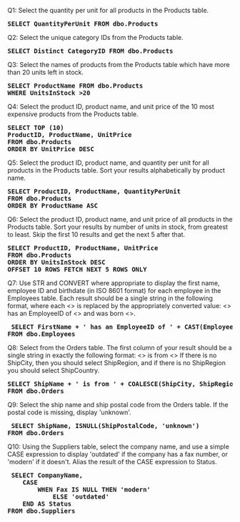 Q1: Select the quantity per unit for all products in the Products table.
<pre><b>SELECT QuantityPerUnit FROM dbo.Products</b></pre>

Q2: Select the unique category IDs from the Products table.
<pre><b>SELECT Distinct CategoryID FROM dbo.Products</b></pre>

Q3: Select the names of products from the Products table which have more than 20 units left in stock.
<pre><b>SELECT ProductName FROM dbo.Products 
WHERE UnitsInStock >20 </b></pre>

Q4: Select the product ID, product name, and unit price of the 10 most expensive products from the Products table.
<pre><b>SELECT TOP (10)
ProductID, ProductName, UnitPrice 
FROM dbo.Products 
ORDER BY UnitPrice DESC </b></pre>

Q5: Select the product ID, product name, and quantity per unit for all products in the Products table. Sort your results alphabetically by product name.
<pre><b>SELECT ProductID, ProductName, QuantityPerUnit 
FROM dbo.Products
ORDER BY ProductName ASC</b></pre>

Q6: Select the product ID, product name, and unit price of all products in the Products table. Sort your results by number of units in stock, from greatest to least. Skip the first 10 results and get the next 5 after that.
<pre><b>SELECT ProductID, ProductName, UnitPrice
FROM dbo.Products
ORDER BY UnitsInStock DESC
OFFSET 10 ROWS FETCH NEXT 5 ROWS ONLY</b></pre>

Q7: Use STR and CONVERT where appropriate to display the first name, employee ID and birthdate (in ISO 8601 format) for each employee in the Employees table. Each result should be a single string in the following format, where each <<value>> is replaced by the appropriately converted value: <<FirstName>> has an EmployeeID of <<EmployeeID>> and was born <<BirthDate>>.
<pre><b> SELECT FirstName + ' has an EmployeeID of ' + CAST(EmployeeID AS VarChar(5)) +' and was born '+ CONVERT(NVARCHAR(30), BirthDate, 126) AS Employees 
FROM dbo.Employees </b> </pre>

Q8: Select from the Orders table. The first column of your result should be a single string in exactly the following format: <<ShipName>> is from <<ShipCity or ShipRegion or ShipCountry>> If there is no ShipCity, then you should select ShipRegion, and if there is no ShipRegion you should select ShipCountry.
<pre><b>SELECT ShipName + ' is from ' + COALESCE(ShipCity, ShipRegion, ShipCountry)
FROM dbo.Orders</b> </pre>

Q9: Select the ship name and ship postal code from the Orders table. If the postal code is missing, display 'unknown'. 
<pre><b> SELECT ShipName, ISNULL(ShipPostalCode, 'unknown')
FROM dbo.Orders </b></pre>

Q10: Using the Suppliers table, select the company name, and use a simple CASE expression to display 'outdated' if the company has a fax number, or 'modern' if it doesn't. Alias the result of the CASE expression to Status.
<pre><b> SELECT CompanyName,
	CASE
		WHEN Fax IS NULL THEN 'modern'
	        ELSE 'outdated'
	END AS Status
FROM dbo.Suppliers </b></pre>
